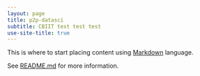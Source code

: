```yaml
---
layout: page
title: p2p-datasci
subtitle: CBIIT test test test
use-site-title: true
---
```


This is where to start placing content using [Markdown](https://markdowntutorial.com) language.

See [README.md](README) for more information.
